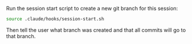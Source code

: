 Run the session start script to create a new git branch for this session:

```bash
source .claude/hooks/session-start.sh
```

Then tell the user what branch was created and that all commits will go to that branch.
